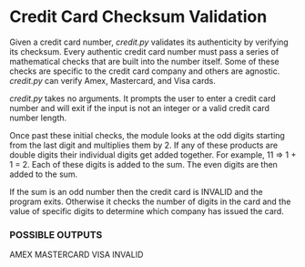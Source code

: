 # Credit Card Checksum Validation

Given a credit card number, *credit.py* validates its authenticity by verifying its checksum. Every authentic credit card number must pass a series of mathematical checks that are built into the number itself. Some of these checks are specific to the credit card company and others are agnostic. *credit.py* can verify Amex, Mastercard, and Visa cards.

*credit.py* takes no arguments. It prompts the user to enter a credit card number and will exit if the input is not an integer or a valid credit card number length.

Once past these initial checks, the module looks at the odd digits starting from the last digit and multiplies them by 2. If any of these products are double digits their individual digits get added together. For example, 11 => 1 + 1 = 2. Each of these digits is added to the sum. The even digits are then added to the sum.

If the sum is an odd number then the credit card is INVALID and the program exits. Otherwise it checks the number of digits in the card and the value of specific digits to determine which company has issued the card.

### POSSIBLE OUTPUTS

AMEX
MASTERCARD
VISA
INVALID
